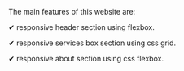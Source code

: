 
The main features of this website are:


✔ responsive header section using flexbox. 

✔ responsive services box section using css grid. 

✔ responsive about section using css flexbox. 

